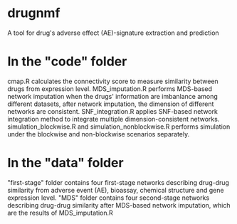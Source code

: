 # drugnmf
A tool for drug's adverse effect (AE)-signature extraction and prediction

# In the "code" folder
cmap.R calculates the connectivity score to measure similarity between drugs from expression level.
MDS_imputation.R performs MDS-based network imputation when the drugs' information are imbanlance among different datasets, after network imputation, the dimension of different networks are consistent.
SNF_integration.R applies SNF-based network integration method to integrate multiple dimension-consistent networks.
simulation_blockwise.R and simulation_nonblockwise.R performs simulation under the blockwise and non-blockwise scenarios separately.

# In the "data" folder
"first-stage" folder contains four first-stage networks describing drug-drug similarity from adverse event (AE), bioassay, chemical structure and gene expression level.
"MDS" folder contains four second-stage networks describing drug-drug similarity after MDS-based network imputation, which are the results of MDS_imputation.R 
